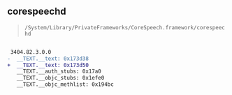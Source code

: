 ## corespeechd

> `/System/Library/PrivateFrameworks/CoreSpeech.framework/corespeechd`

```diff

 3404.82.3.0.0
-  __TEXT.__text: 0x173d38
+  __TEXT.__text: 0x173d50
   __TEXT.__auth_stubs: 0x17a0
   __TEXT.__objc_stubs: 0x1efe0
   __TEXT.__objc_methlist: 0x194bc

```
